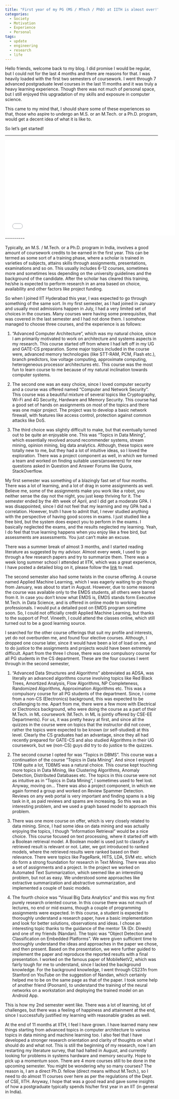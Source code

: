 ```yaml
---
title: "First year of my PG (MS / MTech / PhD) at IITH is almost over!"
categories: 
  - Society
  - Motivation
  - Experience
  - Personal
tags:
  - update
  - engineering
  - research
  - life
---
```


Hello friends, welcome back to my blog. I did promise I would be regular, but I could not for the last 4 months and there are reasons for that. I was heavily loaded with the first two semesters of coursework. I went through 7 advanced postgraduate level courses in the last 11 months and it was truly a heavy learning experience. Though there was not much of personal space, but I still enjoyed this upgradation of my skills and exposure in computer science.

This came to my mind that, I should share some of these experiences so that, those who aspire to undergo an M.S. or an M.Tech. or a Ph.D. program, would get a decent idea of what it is like to.

So let’s get started!

----------
<iframe width="560" height="315" src="//www.youtube.com/embed/KUMIfRrj_DE"  frameborder="0"> </iframe>
----------


Typically, an M.S. / M.Tech. or a Ph.D. program in India, involves a good amount of coursework credits to be earned in the first year. This can be termed as some sort of a training phase, where a scholar is trained in varieties of subjects, attains skills through assignments, presentations, examinations and so on. This usually includes 6-12 courses, sometimes more and sometimes less depending on the university guidelines and the background of the candidate. After the scholar has cleared this training, he/she is expected to perform research in an area based on choice, availability and other factors like project funding.

So when I joined IIT Hyderabad this year, I was expected to go through something of the same sort. In my first semester, as I had joined in January and usually most admissions happen in July, I had a very limited set of choices in the courses. Many courses were having some prerequisites, that was covered in the last semester and I had not done them. I somehow managed to choose three courses, and the experience is as follows:

1.	“Advanced Computer Architecture”, which was my natural choice, since I am primarily motivated to work on architecture and systems aspects in my research. This course started off from where I had left off in my UG and GATE-CS preparation. Some major topics included in the course were, advanced memory technologies (like STT-RAM, PCM, Flash etc.), branch predictors, low voltage computing, approximate computing, heterogeneous processor architectures etc. This course was the most fun to learn course to me because of my natural inclination towards computer systems.

2.	The second one was an easy choice, since I loved computer security and a course was offered named “Computer and Network Security”. This course was a beautiful mixture of several topics like Cryptography, Wi-Fi and 4G Security, Hardware and Memory Security. This course had a good set of hands on assignments on most of the topics and there was one major project. The project was to develop a basic network firewall, with features like access control, protection against common attacks like DoS.

3.	The third choice was slightly difficult to make, but that eventually turned out to be quite an enjoyable one. This was “Topics in Data Mining”, which essentially revolved around recommender systems, stream mining, opinion mining, big data analytics. Although, these topics were totally new to me, but they had a lot of intuitive ideas, so I loved the exploration. There was a project component as well, in which we formed a team and worked on finding suitable users(answerers) for new questions asked in Question and Answer Forums like Quora, StackOverflow.

My first semester was something of a blazingly fast set of four months. There was a lot of learning, and a lot of drag in some assignments as well. Believe me, some of the assignments make you work like a robot, you neither sense the day not the night, you just keep thriving for it. The semester ended by the 4th week of April, and I did get a moderate GPA. I was disappointed, since I did not feel that my learning and my GPA had a correlation. However, truth I have to admit that, I never studied anything with the perspective of having good scores in exams. I just studied like a free bird, but the system does expect you to perform in the exams. I basically neglected the exams, and the results neglected my learning. Yeah, I do feel that true learning happens when you enjoy like a free bird, but assessments are assessments. You just can’t make an excuse.

There was a summer break of almost 3 months, and I started reading literature as suggested by my advisor. Almost every week, I used to go through a few research papers and try to summarize them. There was a week long summer school I attended at IITK, which was a great experience, I have posted a detailed blog on it, please follow the [link](http://BhargavAchary.github.io/2018/07/10/the-cass-of-joy.html) to read.

The second semester also had some twists in the course offering. A course named Applied Machine Learning, which I was eagerly waiting to go though from January, was about to start in August. However, due to some reasons the course was available only to the EMDS students, all others were barred from it. In case you don’t know what EMDS is, EMDS stands form Executive M.Tech. in Data Science, and is offered in online mode to working professionals. I would put a detailed post on EMDS program sometime soon. So, I could not officially credit Applied Machine Learning, but thanks to the support of Prof. Vineeth, I could attend the classes online, which still turned out to be a good learning source.

I searched for the other course offerings that suit my profile and interests, yet do not overburden me, and found four elective courses. Although, I dropped one course later, since it would have been a lot of load on me, and to do justice to the assignments and projects would have been extremely difficult. Apart from the three I chose, there was one compulsory course for all PG students in the CS department.
These are the four courses I went through in the second semester,

1.	“Advanced Data Structures and Algorithms” abbreviated as ADSA, was literally an advanced algorithms course involving topics like Red Black Trees, Amortized Analysis, Flow Algorithms, NP Completeness, Randomized Algorithms, Approximation Algorithms etc. This was a compulsory course for all PG students of the department. Since, I come from a non-CS (Electronics) background, this was expected to be challenging to me. Apart from me, there were a few more with Electrical or Electronics background, who were doing the course as a part of their M.Tech. in ML coursework (M.Tech. in ML is jointly offered by CSE-EE Departments). For us, it was pretty heavy at first, and since all the quizzes in the course were on topics that the instructor did not cover, rather the topics were expected to be known (or self-studied) at this level. Clearly the CS graduates had an advantage, since they all had recently prepared for GATE-CS and also studied Algorithms in their UG coursework, but we (non-CS) guys did try to do justice to the quizzes.

2.	The second course I opted for was “Topics in DBMS”. This course was a continuation of the course “Topics in Data Mining”. And since I enjoyed TDM quite a lot, TDBMS was a natural choice. This course kept touching more topics in Data Mining, like Clustering Algorithms, Anomaly Detection, Distributed Databases etc. The topics in this course were not as intuitive as in “Topics in Data Mining”, I sometimes used to feel lost. Anyway, moving on… There was also a project component, in which we again formed a group and worked on Review Spammer Detection. Reviews on any web portal is very important and finding spams is a big task in it, as paid reviews and spams are increasing. So this was an interesting problem, and we used a graph based model to approach this problem.

3.	There was one more course on offer, which is very closely related to data mining. Since, I had some idea on data mining and was actually enjoying the topics, I though “Information Retrieval” would be a nice choice. This course focused on text processing, where it started off with a Boolean retrieval model. A Boolean model is used just to classify a retrieved result is relevant or not. Later, we got introduced to ranked models, where the retrieved results were ranked based on their relevance. There were topics like PageRank, HITS, LDA, SVM etc. which do form a strong foundation for research in Text Mining. There was also a set of assignments and a project. In the project we worked on Automated Text Summarization, which seemed like an interesting problem, but not as easy. We understood some approaches like extractive summarization and abstractive summarization, and implemented a couple of basic models.

4.	The fourth choice was “Visual Big Data Analytics” and this was my first purely research oriented course. In this course there was not much of lectures, no end or mid exams, though a couple of programming assignments were expected. In this course, a student is expected to thoroughly understand a research paper, have a basic implementation and look for better solutions, observations and ideas. I chose an interesting topic thanks to the guidance of the mentor TA (Dr. Dinesh) and one of my friends (Nandan). The topic was “Object Detection and Classification on Embedded Platforms”. We were given sufficient time to thoroughly understand the ideas and approaches in the paper we chose, and then present. Based on the presentation, we were further guided to implement the paper and reproduce the reported results with a final presentation. I worked on the famous paper of MobileNetV2, which was fairly tough for me to understand, since I lacked the background knowledge. For the background knowledge, I went through CS231n from Stanford on YouTube on the suggestion of Nandan, which certainly helped me to be on the same page as that of the paper. I took some help of another friend (Poonam), to understand the training of the neural networks on a workstation and deploying the trained model on an Android App.

This is how my 2nd semester went like. There was a lot of learning, lot of challenges, but there was a feeling of happiness and attainment at the end, since I successfully justified my learning with reasonable grades as well. 

At the end of 11 months at IITH, I feel I have grown. I have learned many new things starting from advanced topics in computer architecture to various topics in data mining and machine learning too. I also feel that I have developed a stronger research orientation and clarity of thoughts on what I should do and what not. This is still the beginning of my research, now I am restarting my literature survey, that had halted in August, and currently looking for problems in systems hardware and memory security. Hope to pick up a momentum soon. There are 4 more courses still to be done in the upcoming semester. You might be wondering why so many courses? The reason is, I am a direct Ph.D. fellow (direct means without M.Tech.), so I need to do almost 11 courses over here as per the regulations of the Dept. of CSE, IITH. Anyway, I hope that was a good read and gave some insights of how a postgraduate typically spends his/her first year in an IIT (in general in India).